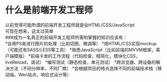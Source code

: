 # 什么是前端开发工程师
以前觉得可能所谓的前端开发工程师就是会HTML/CSS/JavaScript<br>
可现在想来，这太过简单<br>
###成为一名真正的前端开发工程师所需哟掌握的知识应该有：<br>
*会用PS来进行图片的处理（比如切图，微调等）
*用HTML/CSS实现mockup（可能还有SASS/LESS等工具）
*熟悉JavaScript（比如前端的MVVM框架，客户端模版）
*前端卡发的工作流程（代码检查，精简化，模块化CSS，liveReload，调试）
*编写测试（静态检查，单元测试）
*跨浏览器、跨设备的解决方法（不同分辨率，不同厂商）
*会根据项目的特点选择不同的前端技术栈（移动端，Wen站点，响应式设计等）

